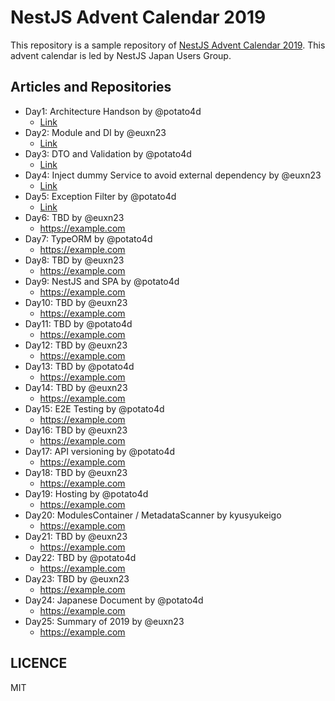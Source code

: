 # NestJS Advent Calendar 2019

This repository is a sample repository of [NestJS Advent Calendar 2019](https://qiita.com/advent-calendar/2019/nestjs).
This advent calendar is led by NestJS Japan Users Group.

## Articles and Repositories

- Day1: Architecture Handson by @potato4d
  - [Link](https://github.com/nestjs-jp/advent-calendar-2019/blob/master/day1-starting-nestjs)
- Day2: Module and DI by @euxn23
  - [Link](https://github.com/nestjs-jp/advent-calendar-2019/tree/master/day2-understanting-module-and-di)
- Day3: DTO and Validation by @potato4d
  - [Link](https://qiita.com/potato4d/items/d22a14ff6fb82d63c742)
- Day4: Inject dummy Service to avoid external dependency by @euxn23
  - [Link](https://github.com/nestjs-jp/advent-calendar-2019/tree/master/day4-inject-dummy-service-to-avoid-external-dependency)
- Day5: Exception Filter by @potato4d
  - [Link](https://github.com/nestjs-jp/advent-calendar-2019/tree/master/day5-introduce-exception-filter)
- Day6: TBD by @euxn23
  - https://example.com
- Day7: TypeORM by @potato4d
  - https://example.com
- Day8: TBD by @euxn23
  - https://example.com
- Day9: NestJS and SPA by @potato4d
  - https://example.com
- Day10: TBD by @euxn23
  - https://example.com
- Day11: TBD by @potato4d
  - https://example.com
- Day12: TBD by @euxn23
  - https://example.com
- Day13: TBD by @potato4d
  - https://example.com
- Day14: TBD by @euxn23
  - https://example.com
- Day15: E2E Testing by @potato4d
  - https://example.com
- Day16: TBD by @euxn23
  - https://example.com
- Day17: API versioning by @potato4d
  - https://example.com
- Day18: TBD by @euxn23
  - https://example.com
- Day19: Hosting by @potato4d
  - https://example.com
- Day20: ModulesContainer / MetadataScanner by kyusyukeigo
  - https://example.com
- Day21: TBD by @euxn23
  - https://example.com
- Day22: TBD by @potato4d
  - https://example.com
- Day23: TBD by @euxn23
  - https://example.com
- Day24: Japanese Document by @potato4d
  - https://example.com
- Day25: Summary of 2019 by @euxn23
  - https://example.com

## LICENCE

MIT
